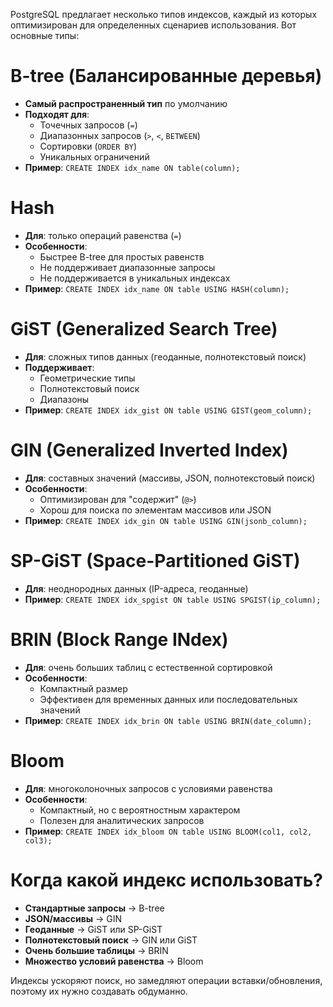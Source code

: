 PostgreSQL предлагает несколько типов индексов, каждый из которых оптимизирован для определенных сценариев использования. Вот основные типы:

# B-tree (Балансированные деревья)
- **Самый распространенный тип** по умолчанию
- **Подходят для**: 
  - Точечных запросов (`=`)
  - Диапазонных запросов (`>`, `<`, `BETWEEN`)
  - Сортировки (`ORDER BY`)
  - Уникальных ограничений
- **Пример**: `CREATE INDEX idx_name ON table(column);`

# Hash
- **Для**: только операций равенства (`=`)
- **Особенности**:
  - Быстрее B-tree для простых равенств
  - Не поддерживает диапазонные запросы
  - Не поддерживается в уникальных индексах
- **Пример**: `CREATE INDEX idx_name ON table USING HASH(column);`

# GiST (Generalized Search Tree)
- **Для**: сложных типов данных (геоданные, полнотекстовый поиск)
- **Поддерживает**: 
  - Геометрические типы
  - Полнотекстовый поиск
  - Диапазоны
- **Пример**: `CREATE INDEX idx_gist ON table USING GIST(geom_column);`

# GIN (Generalized Inverted Index)
- **Для**: составных значений (массивы, JSON, полнотекстовый поиск)
- **Особенности**:
  - Оптимизирован для "содержит" (`@>`)
  - Хорош для поиска по элементам массивов или JSON
- **Пример**: `CREATE INDEX idx_gin ON table USING GIN(jsonb_column);`

# SP-GiST (Space-Partitioned GiST)
- **Для**: неоднородных данных (IP-адреса, геоданные)
- **Пример**: `CREATE INDEX idx_spgist ON table USING SPGIST(ip_column);`

# BRIN (Block Range INdex)
- **Для**: очень больших таблиц с естественной сортировкой
- **Особенности**:
  - Компактный размер
  - Эффективен для временных данных или последовательных значений
- **Пример**: `CREATE INDEX idx_brin ON table USING BRIN(date_column);`

# Bloom
- **Для**: многоколоночных запросов с условиями равенства
- **Особенности**:
  - Компактный, но с вероятностным характером
  - Полезен для аналитических запросов
- **Пример**: `CREATE INDEX idx_bloom ON table USING BLOOM(col1, col2, col3);`

# Когда какой индекс использовать?
- **Стандартные запросы** → B-tree
- **JSON/массивы** → GIN
- **Геоданные** → GiST или SP-GiST
- **Полнотекстовый поиск** → GIN или GiST
- **Очень большие таблицы** → BRIN
- **Множество условий равенства** → Bloom

Индексы ускоряют поиск, но замедляют операции вставки/обновления, поэтому их нужно создавать обдуманно.
